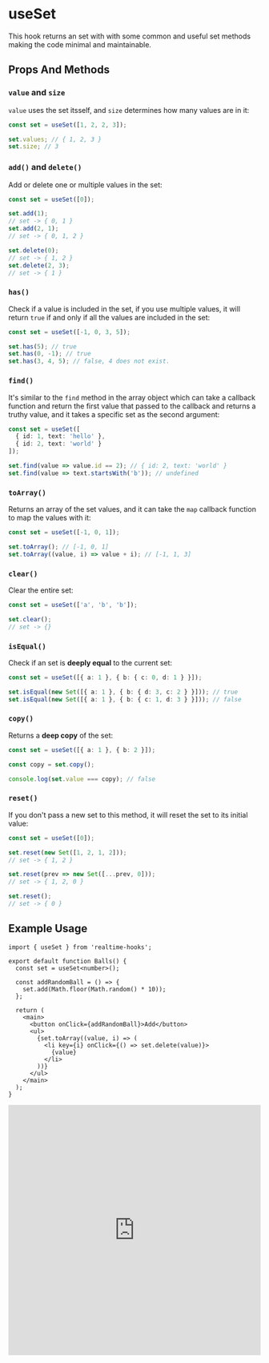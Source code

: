 # useSet

This hook returns an set with with some common and useful set methods making the code minimal and maintainable.

## Props And Methods

### `value` and `size`

`value` uses the set itsself, and `size` determines how many values are in it:

```ts
const set = useSet([1, 2, 2, 3]);

set.values; // { 1, 2, 3 }
set.size; // 3
```

### `add()` and `delete()`

Add or delete one or multiple values in the set:

```ts
const set = useSet([0]);

set.add(1);
// set -> { 0, 1 }
set.add(2, 1);
// set -> { 0, 1, 2 }

set.delete(0);
// set -> { 1, 2 }
set.delete(2, 3);
// set -> { 1 }
```

### `has()`

Check if a value is included in the set, if you use multiple values, it will return `true` if and only if all the values are included in the set:

```ts
const set = useSet([-1, 0, 3, 5]);

set.has(5); // true
set.has(0, -1); // true
set.has(3, 4, 5); // false, 4 does not exist.
```

### `find()`

It's similar to the `find` method in the array object which can take a callback function and return the first value that passed to the callback and returns a truthy value, and it takes a specific set as the second argument:

```ts
const set = useSet([
  { id: 1, text: 'hello' },
  { id: 2, text: 'world' }
]);

set.find(value => value.id == 2); // { id: 2, text: 'world' }
set.find(value => text.startsWith('b')); // undefined
```

### `toArray()`

Returns an array of the set values, and it can take the `map` callback function to map the values with it:

```ts
const set = useSet([-1, 0, 1]);

set.toArray(); // [-1, 0, 1]
set.toArray((value, i) => value + i); // [-1, 1, 3]
```

### `clear()`

Clear the entire set:

```ts
const set = useSet(['a', 'b', 'b']);

set.clear();
// set -> {}
```

### `isEqual()`

Check if an set is **deeply equal** to the current set:

```ts
const set = useSet([{ a: 1 }, { b: { c: 0, d: 1 } }]);

set.isEqual(new Set([{ a: 1 }, { b: { d: 3, c: 2 } }])); // true
set.isEqual(new Set([{ a: 1 }, { b: { c: 1, d: 3 } }])); // false
```

### `copy()`

Returns a **deep copy** of the set:

```ts
const set = useSet([{ a: 1 }, { b: 2 }]);

const copy = set.copy();

console.log(set.value === copy); // false
```

### `reset()`

If you don't pass a new set to this method, it will reset the set to its initial value:

```ts
const set = useSet([0]);

set.reset(new Set([1, 2, 1, 2]));
// set -> { 1, 2 }

set.reset(prev => new Set([...prev, 0]));
// set -> { 1, 2, 0 }

set.reset();
// set -> { 0 }
```

## Example Usage

```tsx
import { useSet } from 'realtime-hooks';

export default function Balls() {
  const set = useSet<number>();

  const addRandomBall = () => {
    set.add(Math.floor(Math.random() * 10));
  };

  return (
    <main>
      <button onClick={addRandomBall}>Add</button>
      <ul>
        {set.toArray((value, i) => (
          <li key={i} onClick={() => set.delete(value)}>
            {value}
          </li>
        ))}
      </ul>
    </main>
  );
}
```

<iframe src="https://codesandbox.io/embed/useset-tkgjpk?fontsize=14&hidenavigation=1&module=%2Fsrc%2FComponent.tsx&theme=dark" style="width:100%; height:500px; border:0; overflow:hidden;" title="useSet" allow="accelerometer; ambient-light-sensor; camera; encrypted-media; geolocation; gyroscope; hid; microphone; midi; payment; usb; vr; xr-spatial-tracking" sandbox="allow-forms allow-modals allow-popups allow-presentation allow-same-origin allow-scripts"></iframe>
